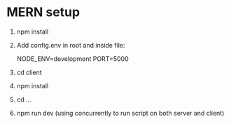# MERN setup

1. npm install
2. Add config.env in root and inside file: 

    NODE_ENV=development
    PORT=5000
    
3. cd client
4. npm install
5. cd ...
5. npm run dev     (using concurrently to run script on both server and client)
